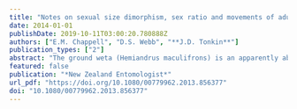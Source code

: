 ```yaml
---
title: "Notes on sexual size dimorphism, sex ratio and movements of adult ground weta Hemiandrus maculifrons (Walker) (Orthoptera: Anostostomatidae)"
date: 2014-01-01
publishDate: 2019-10-11T03:00:20.780888Z
authors: ["E.M. Chappell", "D.S. Webb", "**J.D. Tonkin**"]
publication_types: ["2"]
abstract: "The ground weta (Hemiandrus maculifrons) is an apparently abundant species with a New Zealand-wide distribution. Despite this, there is a paucity of ecological and biological information concerning this species. We aimed to gain new information about movement patterns, capture rates and body size differences by tagging individuals and conducting nightly surveys of a single H. maculifrons population in the Otanewainuku Forest, Bay of Plenty, New Zealand. Over a 26-night period between March and April 2012, we tagged 53 females and 78 males with queen bee tags and small reflector strips and recorded the location of animals that were subsequently re-sighted. Adult females were significantly larger than males, but capture and re-sight rates suggested males were the more abundant sex during the study period. Female weta moved further over consecutive nights than males (average distance moved, 1.57 m vs. 1.01 m, respectively); however, the tagging method, time of year and study area may have resulted in underestimates. These results indicate areas for further research into aspects of sexual selection, such as potentially biased sex ratios, sexual size dimorphism and mate competition, within H. maculifrons."
featured: false
publication: "*New Zealand Entomologist*"
url_pdf: "https://doi.org/10.1080/00779962.2013.856377"
doi: "10.1080/00779962.2013.856377"
---
```


